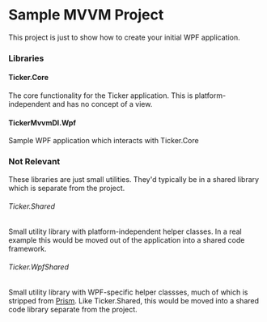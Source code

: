 # Sample MVVM Project

This project is just to show how to create your initial WPF application.

### Libraries

#### Ticker.Core

The core functionality for the Ticker application. This is platform-independent and has no concept of a view.

#### TickerMvvmDI.Wpf

Sample WPF application which interacts with Ticker.Core


### Not Relevant 

These libraries are just small utilities. They'd typically be in a shared library which is separate from the project.

###### Ticker.Shared

Small utility library with platform-independent helper classes. In a real example this would be moved out of the application into a shared code framework.

###### Ticker.WpfShared

Small utility library with WPF-specific helper classses, much of which is stripped from [Prism](https://github.com/PrismLibrary/Prism). Like Ticker.Shared, this would be moved into a shared code library separate from the project.
